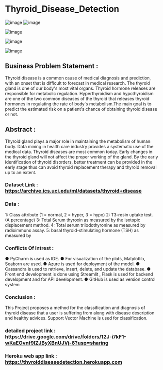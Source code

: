 # Thyroid_Disease_Detection

![image](https://user-images.githubusercontent.com/76562485/132291199-97779575-12ee-4efe-9ab0-ec825fccec39.png)   ![image](https://user-images.githubusercontent.com/76562485/132675315-a7b4ff72-5aef-4219-aa6c-731356b3d398.png)


![image](https://user-images.githubusercontent.com/76562485/132291243-b3ef73e4-7490-411c-8d7b-59d318ebbc8b.png)

![image](https://user-images.githubusercontent.com/76562485/132291290-e187a3de-4258-4b89-9e99-327f129fdd29.png)

![image](https://user-images.githubusercontent.com/76562485/132290577-7688f047-8f1e-49a2-815a-609ef72dd7bc.png)


## Business Problem Statement :
  Thyroid disease is a common cause of medical diagnosis and prediction, with an onset that is difficult to forecast in medical research. The thyroid gland is one of our body's most vital organs. Thyroid hormone releases are responsible for metabolic regulation. Hyperthyroidism and hypothyroidism are one of the two common diseases of the thyroid that releases thyroid hormones in regulating the rate of body's metabolism.The main goal is to predict the estimated risk on a patient's chance of obtaining thyroid  disease or not.

## Abstract :
Thyroid gland plays a major role in maintaining the metabolism of human body. Data mining in health care industry provides a systematic use of the medical data. Thyroid diseases are most common today. Early changes in the thyroid gland will not affect the proper working of the gland. By the early identification of thyroid disorders, better treatment can be provided in the early stage thus can avoid thyroid replacement therapy and thyroid removal up to an extent.

### Dataset Link :  https://archive.ics.uci.edu/ml/datasets/thyroid+disease

### Data :
  1:	Class attribute (1 = normal, 2 = hyper, 3 = hypo)
	2:	T3-resin uptake test. (A percentage)
	3:	Total Serum thyroxin as measured by the isotopic
		displacement method. 
	4: 	Total serum triiodothyronine as measured by radioimmuno
		assay.
	5: 	basal thyroid-stimulating hormone (TSH) as measured by 
 
 ### Conflicts Of intrest :
      
●	PyCharm is used as IDE.
●	For visualization of the plots, Matplotlib, Seaborn are used.
●	Azure is used for deployment of the model.
●	Cassandra is used to retrieve, insert, delete, and update the database.
●	Front end development is done using Streamlit , Flask is used for backend development and for API development.
●	GitHub is used as version control system

### Conclusion :
This Project proposes a method for the classification and diagnosis of thyroid disease that a user is suffering from along with disease description and healthy advices. Support Vector Machine is used for classification.

### detailed project link :  https://drive.google.com/drive/folders/12J-i7kF1-wKaEOvnf9IZJByXBnUJVj-6?usp=sharing

### Heroku  web app link :  https://thyroiddiseasedetection.herokuapp.com
